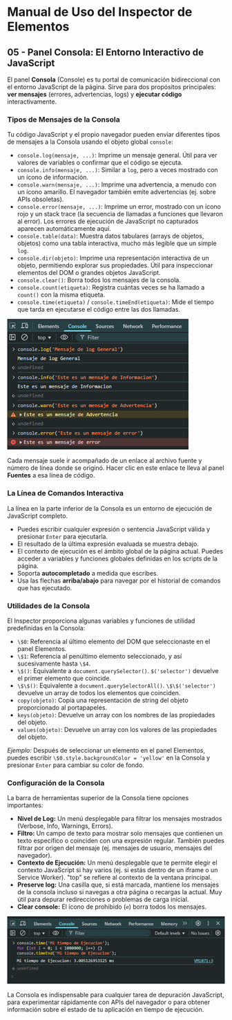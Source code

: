 # Manual de Uso del Inspector de Elementos

## 05 - Panel Consola: El Entorno Interactivo de JavaScript

El panel **Consola** (Console) es tu portal de comunicación bidireccional con el entorno JavaScript de la página. Sirve para dos propósitos principales: **ver mensajes** (errores, advertencias, logs) y **ejecutar código** interactivamente.

### Tipos de Mensajes de la Consola

Tu código JavaScript y el propio navegador pueden enviar diferentes tipos de mensajes a la Consola usando el objeto global `console`:

* `console.log(mensaje, ...)`: Imprime un mensaje general. Útil para ver valores de variables o confirmar que el código se ejecuta.
* `console.info(mensaje, ...)`: Similar a `log`, pero a veces mostrado con un ícono de información.
* `console.warn(mensaje, ...)`: Imprime una advertencia, a menudo con un ícono amarillo. El navegador también emite advertencias (ej. sobre APIs obsoletas).
* `console.error(mensaje, ...)`: Imprime un error, mostrado con un ícono rojo y un stack trace (la secuencia de llamadas a funciones que llevaron al error). Los errores de ejecución de JavaScript no capturados aparecen automáticamente aquí.
* `console.table(data)`: Muestra datos tabulares (arrays de objetos, objetos) como una tabla interactiva, mucho más legible que un simple `log`.
* `console.dir(objeto)`: Imprime una representación interactiva de un objeto, permitiendo explorar sus propiedades. Útil para inspeccionar elementos del DOM o grandes objetos JavaScript.
* `console.clear()`: Borra todos los mensajes de la consola.
* `console.count(etiqueta)`: Registra cuántas veces se ha llamado a `count()` con la misma etiqueta.
* `console.time(etiqueta)` / `console.timeEnd(etiqueta)`: Mide el tiempo que tarda en ejecutarse el código entre las dos llamadas.

<div class="text--center">
  <img src="/img/inspector-consola-tipos-mensajes.png" alt="Ejemplos de diferentes tipos de mensajes en la Consola" />
</div>

Cada mensaje suele ir acompañado de un enlace al archivo fuente y número de línea donde se originó. Hacer clic en este enlace te lleva al panel **Fuentes** a esa línea de código.

### La Línea de Comandos Interactiva

La línea en la parte inferior de la Consola es un entorno de ejecución de JavaScript completo.

* Puedes escribir cualquier expresión o sentencia JavaScript válida y presionar `Enter` para ejecutarla.
* El resultado de la última expresión evaluada se muestra debajo.
* El contexto de ejecución es el ámbito global de la página actual. Puedes acceder a variables y funciones globales definidas en los scripts de la página.
* Soporta **autocompletado** a medida que escribes.
* Usa las flechas **arriba/abajo** para navegar por el historial de comandos que has ejecutado.

### Utilidades de la Consola

El Inspector proporciona algunas variables y funciones de utilidad predefinidas en la Consola:

* `\$0`: Referencia al último elemento del DOM que seleccionaste en el panel Elementos.
* `\$1`: Referencia al penúltimo elemento seleccionado, y así sucesivamente hasta `\$4`.
* `\$()`: Equivalente a `document.querySelector()`. `$('selector')` devuelve el primer elemento que coincide.
* `\$\$()`: Equivalente a `document.querySelectorAll()`. `\$\$('selector')` devuelve un array de todos los elementos que coinciden.
* `copy(objeto)`: Copia una representación de string del objeto proporcionado al portapapeles.
* `keys(objeto)`: Devuelve un array con los nombres de las propiedades del objeto.
* `values(objeto)`: Devuelve un array con los valores de las propiedades del objeto.

*Ejemplo:* Después de seleccionar un elemento en el panel Elementos, puedes escribir `\$0.style.backgroundColor = 'yellow'` en la Consola y presionar `Enter` para cambiar su color de fondo.

### Configuración de la Consola

La barra de herramientas superior de la Consola tiene opciones importantes:

* **Nivel de Log:** Un menú desplegable para filtrar los mensajes mostrados (Verbose, Info, Warnings, Errors).
* **Filtro:** Un campo de texto para mostrar solo mensajes que contienen un texto específico o coinciden con una expresión regular. También puedes filtrar por origen del mensaje (ej. mensajes de usuario, mensajes del navegador).
* **Contexto de Ejecución:** Un menú desplegable que te permite elegir el contexto JavaScript si hay varios (ej. si estás dentro de un iframe o un Service Worker). "top" se refiere al contexto de la ventana principal.
* **Preserve log:** Una casilla que, si está marcada, mantiene los mensajes de la consola incluso si navegas a otra página o recargas la actual. Muy útil para depurar redirecciones o problemas de carga inicial.
* **Clear console:** El ícono de prohibido (`∅`) borra todos los mensajes.

<div class="text--center">
  <img src="/img/inspector-consola-toolbar.png" alt="Barra de herramientas y configuraciones de la Consola" />
</div>

La Consola es indispensable para cualquier tarea de depuración JavaScript, para experimentar rápidamente con APIs del navegador o para obtener información sobre el estado de tu aplicación en tiempo de ejecución.
